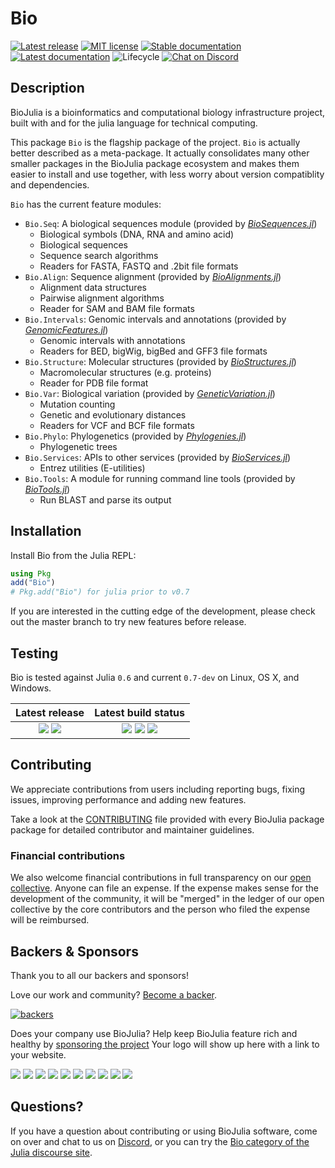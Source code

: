 # Bio

[![Latest release](https://img.shields.io/github/release/BioJulia/Bio.jl.svg?style=flat-square)](https://github.com/BioJulia/Bio.jl/releases/latest)
[![MIT license](https://img.shields.io/badge/license-MIT-green.svg?style=flat-square)](https://github.com/BioJulia/Bio.jl/blob/master/LICENSE) 
[![Stable documentation](https://img.shields.io/badge/docs-stable-blue.svg?style=flat-square)](https://biojulia.github.io/Bio.jl/stable)
[![Latest documentation](https://img.shields.io/badge/docs-latest-blue.svg?style=flat-square)](https://biojulia.github.io/Bio.jl/latest)
![Lifecycle](https://img.shields.io/badge/lifecycle-maturing-blue.svg?style=flat-square)
[![Chat on Discord](https://img.shields.io/badge/discord-chat-blue.svg?style=flat-square&logo=discord&colorB=%237289DA)](https://discord.gg/z73YNFz) 


## Description

BioJulia is a bioinformatics and computational biology infrastructure project,
built with and for the julia language for technical computing.

This package `Bio` is the flagship package of the project.
`Bio` is actually better described as a meta-package. It actually
consolidates many other smaller packages in the BioJulia package ecosystem
and makes them easier to install and use together, with less worry about
version compatiblity and dependencies.

`Bio` has the current feature modules:

* `Bio.Seq`: A biological sequences module (provided by [_BioSequences.jl_](https://github.com/BioJulia/BioSequences.jl))
    * Biological symbols (DNA, RNA and amino acid)
    * Biological sequences
    * Sequence search algorithms
    * Readers for FASTA, FASTQ and .2bit file formats
* `Bio.Align`: Sequence alignment (provided by [_BioAlignments.jl_](https://github.com/BioJulia/BioAlignments.jl))
    * Alignment data structures
    * Pairwise alignment algorithms
    * Reader for SAM and BAM file formats
* `Bio.Intervals`: Genomic intervals and annotations (provided by [_GenomicFeatures.jl_](https://github.com/BioJulia/GenomicFeatures.jl))
    * Genomic intervals with annotations
    * Readers for BED, bigWig, bigBed and GFF3 file formats
* `Bio.Structure`: Molecular structures (provided by [_BioStructures.jl_](https://github.com/BioJulia/BioStructures.jl))
    * Macromolecular structures (e.g. proteins)
    * Reader for PDB file format
* `Bio.Var`: Biological variation (provided by [_GeneticVariation.jl_](https://github.com/BioJulia/GeneticVariation.jl))
    * Mutation counting
    * Genetic and evolutionary distances
    * Readers for VCF and BCF file formats
* `Bio.Phylo`: Phylogenetics (provided by [_Phylogenies.jl_](https://github.com/BioJulia/Phylogenies.jl))
    * Phylogenetic trees
* `Bio.Services`: APIs to other services (provided by [_BioServices.jl_](https://github.com/BioJulia/BioServices.jl))
    * Entrez utilities (E-utilities)
* `Bio.Tools`: A module for running command line tools (provided by [_BioTools.jl_](https://github.com/BioJulia/BioTools.jl))
    * Run BLAST and parse its output


## Installation

Install Bio from the Julia REPL:

```julia
using Pkg
add("Bio")
# Pkg.add("Bio") for julia prior to v0.7
```

If you are interested in the cutting edge of the development, please check out
the master branch to try new features before release.


## Testing

Bio is tested against Julia `0.6` and current `0.7-dev` on Linux, OS X, and
Windows.

| **Latest release** | **Latest build status** |
|:------------------:|:-----------------------:|
| [![](https://pkg.julialang.org/badges/Bio_0.6.svg)](https://pkg.julialang.org/detail/Bio) [![](https://pkg.julialang.org/badges/Bio_0.7.svg)](https://pkg.julialang.org/detail/Bio) | [![](https://img.shields.io/travis/BioJulia/Bio.jl/master.svg?label=Linux+/+macOS)](https://travis-ci.org/BioJulia/Bio.jl) [![](https://ci.appveyor.com/api/projects/status/nq4w264346py8esp?svg=true)](https://ci.appveyor.com/project/Ward9250/bio-jl/branch/master) [![](https://codecov.io/gh/BioJulia/Bio.jl/branch/master/graph/badge.svg)](https://codecov.io/gh/BioJulia/Bio.jl) |


## Contributing

We appreciate contributions from users including reporting bugs, fixing
issues, improving performance and adding new features.

Take a look at the [CONTRIBUTING](CONTRIBUTING.md) file provided with
every BioJulia package package for detailed contributor and maintainer
guidelines.


### Financial contributions

We also welcome financial contributions in full transparency on our
[open collective](https://opencollective.com/biojulia).
Anyone can file an expense. If the expense makes sense for the development
of the community, it will be "merged" in the ledger of our open collective by
the core contributors and the person who filed the expense will be reimbursed.


## Backers & Sponsors

Thank you to all our backers and sponsors!

Love our work and community? [Become a backer](https://opencollective.com/biojulia#backer).

[![backers](https://opencollective.com/biojulia/backers.svg?width=890)](https://opencollective.com/biojulia#backers)

Does your company use BioJulia? Help keep BioJulia feature rich and healthy by
[sponsoring the project](https://opencollective.com/biojulia#sponsor)
Your logo will show up here with a link to your website.

[![](https://opencollective.com/biojulia/sponsor/0/avatar.svg)](https://opencollective.com/biojulia/sponsor/0/website)
[![](https://opencollective.com/biojulia/sponsor/1/avatar.svg)](https://opencollective.com/biojulia/sponsor/1/website)
[![](https://opencollective.com/biojulia/sponsor/2/avatar.svg)](https://opencollective.com/biojulia/sponsor/2/website)
[![](https://opencollective.com/biojulia/sponsor/3/avatar.svg)](https://opencollective.com/biojulia/sponsor/3/website)
[![](https://opencollective.com/biojulia/sponsor/4/avatar.svg)](https://opencollective.com/biojulia/sponsor/4/website)
[![](https://opencollective.com/biojulia/sponsor/5/avatar.svg)](https://opencollective.com/biojulia/sponsor/5/website)
[![](https://opencollective.com/biojulia/sponsor/6/avatar.svg)](https://opencollective.com/biojulia/sponsor/6/website)
[![](https://opencollective.com/biojulia/sponsor/7/avatar.svg)](https://opencollective.com/biojulia/sponsor/7/website)
[![](https://opencollective.com/biojulia/sponsor/8/avatar.svg)](https://opencollective.com/biojulia/sponsor/8/website)
[![](https://opencollective.com/biojulia/sponsor/9/avatar.svg)](https://opencollective.com/biojulia/sponsor/9/website)


## Questions?

If you have a question about contributing or using BioJulia software, come
on over and chat to us on [Discord](https://discord.gg/z73YNFz), or you can try the
[Bio category of the Julia discourse site](https://discourse.julialang.org/c/domain/bio).